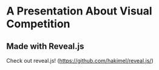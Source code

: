 # A Presentation About Visual Competition
## Made with Reveal.js

Check out reveal.js! (https://github.com/hakimel/reveal.js/)
